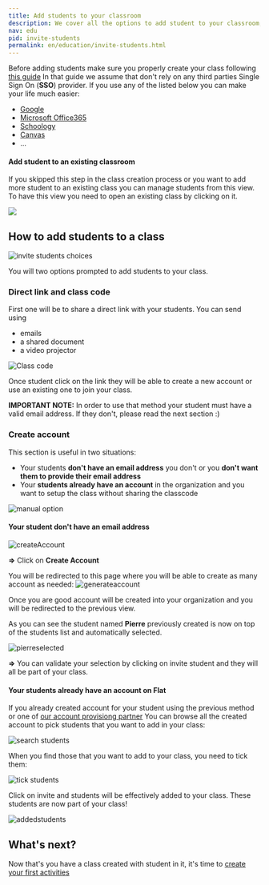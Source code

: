 ```yaml
---
title: Add students to your classroom
description: We cover all the options to add student to your classroom, code, direct link and synchronization with third parties platforms
nav: edu
pid: invite-students
permalink: en/education/invite-students.html
---
```


Before adding students make sure you properly create your class following [this guide](/help/en/education/create-new-class.html)
In that guide we assume that don't rely on any third parties Single Sign On (**SSO**) provider. If you use any of the listed below you can make your life much easier:

* [Google]()
* [Microsoft Office365]()
* [Schoology]()
* [Canvas]()
* ...

#### **Add student to an existing classroom**

If you skipped this step in the class creation process or you want to add more student to an existing class you can manage students from this view. To have this view you need to open an existing class by clicking on it.

![](/help/assets/img/invitestudents/existing-class.png)

## How to add students to a class

![invite students choices](/help/assets/img/invitestudents/invitestudents.png)

You will two options prompted to add students to your class.

### Direct link and class code

First one will be to share a direct link with your students. You can send using 

* emails
* a shared document
* a video projector

![Class code](/help/assets/img/invitestudents/classcode.png)

Once student click on the link they will be able to create a new account or use an existing one to join your class.

**IMPORTANT NOTE:** In order to use that method your student must have a valid email address. If they don't, please read the next section :)

### Create account

This section is useful in two situations:

* Your students **don't have an email address** you don't or you **don't want them to provide their email address**
* Your **students already have an account** in the organization and you want to setup the class without sharing the classcode

![manual option](/help/assets/img/invitestudents/addstudents.png)

#### **Your student don't have an email address**

![createAccount](/help/assets/img/invitestudents/addstudents-createaccount.png)

**=>** Click on **Create Account**

You will be redirected to this page where you will be able to create as many account as needed:
![generateaccount](/help/assets/img/invitestudents/generate-account.png)


Once you are good account will be created into your organization and you will be redirected to the previous view.

As you can see the student named **Pierre** previously created is now on top of the students list and automatically selected.


![pierreselected](/help/assets/img/invitestudents/pierreselected.png)

**=>** You can validate your selection by clicking on invite student and they will all be part of your class.


#### **Your students already have an account on Flat**


If you already created account for your student using the previous method or one of [our account provisiong partner]()
You can browse all the created account to pick students that you want to add in your class:

![search students](/help/assets/img/invitestudents/search-addstudents.png)

When you find those that you want to add to your class, you need to tick them:

![tick students](/help/assets/img/invitestudents/tickstudents.png)

Click on invite and students will be effectively added to your class. These students are now part of your class!

![addedstudents](/help/assets/img/invitestudents/addedstudents.png)

## What's next?

Now that's you have a class created with student in it, it's time to [create your first activities](/help/en/education/assignments-activities.html)

